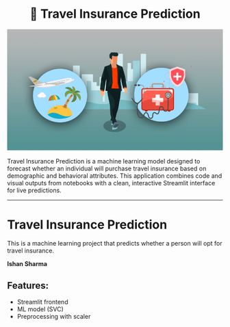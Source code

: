 
<h1 align="center" id="title">💸 Travel Insurance Prediction </h1>

<p align="center">
  <img src="img.jpg" alt="Cover Image" width="700">
</p>

<p id="description">
Travel Insurance Prediction is a machine learning model designed to forecast whether an individual will purchase travel insurance based on demographic and behavioral attributes. This application combines code and visual outputs from notebooks with a clean, interactive Streamlit interface for live predictions.
</p>

---
# Travel Insurance Prediction

This is a machine learning project that predicts whether a person will opt for travel insurance.

**Ishan Sharma**
## Features:
- Streamlit frontend
- ML model (SVC)
- Preprocessing with scaler
